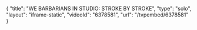{
    "title": "WE BARBARIANS IN STUDIO: STROKE BY STROKE",
    "type": "solo",
    "layout": "iframe-static",
    "videoId": "6378581",
    "url": "\/tvpembed\/6378581"
}